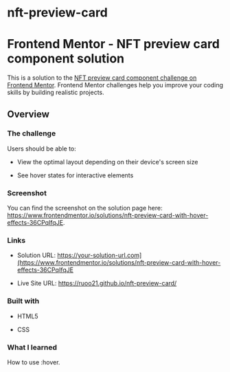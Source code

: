 # nft-preview-card


# Frontend Mentor - NFT preview card component solution

  

This is a solution to the [NFT preview card component challenge on Frontend Mentor](https://www.frontendmentor.io/challenges/nft-preview-card-component-SbdUL_w0U). Frontend Mentor challenges help you improve your coding skills by building realistic projects.


## Overview

  

### The challenge

  

Users should be able to:

  

- View the optimal layout depending on their device's screen size

- See hover states for interactive elements

  

### Screenshot

  
You can find the screenshot on the solution page here: https://www.frontendmentor.io/solutions/nft-preview-card-with-hover-effects-36CPqIfqJE.
  

### Links

  

- Solution URL: https://your-solution-url.com](https://www.frontendmentor.io/solutions/nft-preview-card-with-hover-effects-36CPqIfqJE

- Live Site URL: https://ruoo21.github.io/nft-preview-card/

  


  

### Built with

  

- HTML5 

- CSS 
 

### What I learned

  
How to use :hover.

